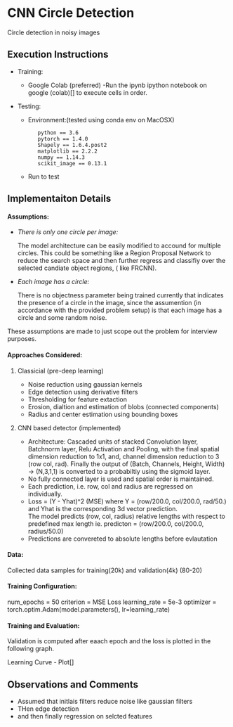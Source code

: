 
# CNN Circle Detection
Circle detection in noisy images


## Execution Instructions
  - Training:
      - Google Colab (preferred)
          -Run the ipynb ipython notebook on google (colab)[] to execute cells in order.

  - Testing:
      - Environment:(tested using conda env on MacOSX)
         ```
            python == 3.6
            pytorch == 1.4.0
            Shapely == 1.6.4.post2
            matplotlib == 2.2.2
            numpy == 1.14.3
            scikit_image == 0.13.1
         ```
      - Run <python main.py> to test
    

## Implementaiton Details

#### Assumptions:
- *There is only one circle per image:*

  The model architecture can be easily modified to accound for multiple circles. This could be something like a Region Proposal Network to reduce the search space and then further regress and classifiy over the selected candiate object regions, ( like FRCNN).

- *Each image has a circle:*

  There is no objectness parameter being trained currently that indicates the presence of a circle in the image, since the assumention (in accordance with the provided problem setup) is that each image has a circle and some random noise. 
  
These assumptions are made to just scope out the problem for interview purposes.
  

#### Approaches Considered:
1. Classicial (pre-deep learning)
    - Noise reduction using gaussian kernels
    - Edge detection using derivative filters
    - Thresholding for feature extaction
    - Erosion, dialtion and estimation of blobs (connected components)
    - Radius and center estimation using bounding boxes
 
2. CNN based detector (implemented)
    - Architecture: Cascaded units of stacked Convolution layer, Batchnorm layer, Relu Activation and Pooling, with the final spatial dimension reduction to 1x1, and, channel dimension reduction to 3 (row col, rad). Finally the output of (Batch, Channels, Height, Width) -> (N,3,1,1) is converted to a probabiltiy using the sigmoid layer.
    - No fully connected layer is used and spatial order is maintained.
    - Each prediction, i.e. row, col and radius are regressed on individually.
    - Loss = (Y - Yhat)^2 (MSE) where Y = (row/200.0, col/200.0, rad/50.) and Yhat is the corresponding 3d vector prediction.        
      The model predicts (row, col, radius) relative lengths with respect to predefined max length
      ie. predicton = (row/200.0, col/200.0, radius/50.0)
    - Predictions are convereted to absolute lengths before evlautation
    
#### Data:
  Collected data samples for training(20k) and validation(4k) (80-20)

#### Training Configuration:
  num_epochs    = 50
  criterion     = MSE Loss 
  learning_rate = 5e-3
  optimizer     = torch.optim.Adam(model.parameters(), lr=learning_rate)

#### Training and Evaluation:
  Validation is computed after eaach epoch and the loss is plotted in the following graph.
  
  Learning Curve - Plot[]
    
## Observations and Comments
  - Assumed that initlais filters reduce noise like gaussian filters
  - THen edge detection
  - and then finally regression on selcted features 

 
